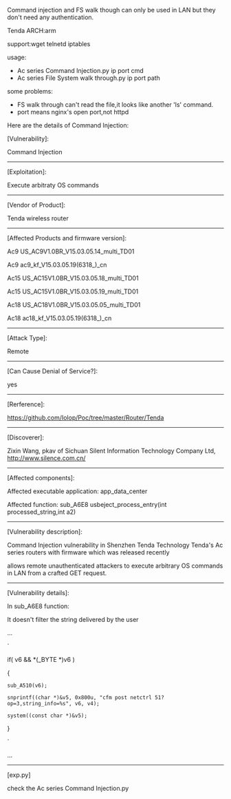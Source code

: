 Command injection and FS walk though can only be used in LAN but they don't need any authentication.

Tenda ARCH:arm

support:wget telnetd iptables

usage: 

- Ac series Command Injection.py ip port cmd
- Ac series File System walk through.py ip port path

some problems: 

- FS walk through can't read the file,it looks like another 'ls' command.
- port means nginx's open port,not httpd


Here are the details of Command Injection:

[Vulnerability]:

Command Injection

-----------------------------

[Exploitation]:

Execute arbitraty OS commands

-----------------------------

[Vendor of Product]:

Tenda wireless router

-----------------------------

[Affected Products and firmware version]:

Ac9   US_AC9V1.0BR_V15.03.05.14_multi_TD01

Ac9   ac9_kf_V15.03.05.19(6318_)_cn

Ac15  US_AC15V1.0BR_V15.03.05.18_multi_TD01

Ac15  US_AC15V1.0BR_V15.03.05.19_multi_TD01

Ac18  US_AC18V1.0BR_V15.03.05.05_multi_TD01

Ac18  ac18_kf_V15.03.05.19(6318_)_cn

-----------------------------

[Attack Type]:

Remote

-----------------------------

[Can Cause Denial of Service?]:

yes

-----------------------------

[Rerference]:

https://github.com/Iolop/Poc/tree/master/Router/Tenda

-----------------------------

[Discoverer]:

Zixin Wang, pkav of Sichuan Silent Information Technology Company Ltd, http://www.silence.com.cn/

-----------------------------

[Affected components]:

Affected executable application: app_data_center

Affected function: sub_A6E8  usbeject_process_entry(int processed_string,int a2)

-----------------------------

[Vulnerability description]:

Command Injection vulnerability in Shenzhen Tenda Technology Tenda's Ac series routers with firmware which was released recently 

allows remote unauthenticated attackers to execute arbitrary OS commands in LAN from a crafted GET request.

-----------------------------

[Vulnerability details]:

In sub_A6E8 function:

It doesn't filter the string delivered by the user

...

`

if( v6 && *(_BYTE *)v6 )

{

    sub_A510(v6);
    
    snprintf((char *)&v5, 0x800u, "cfm post netctrl 51?op=3,string_info=%s", v6, v4);
    
    system((const char *)&v5);
    
}

`

...

-----------------------------

[exp.py]

check the Ac series Command Injection.py


